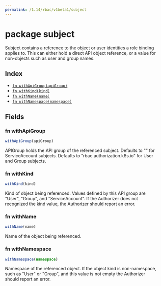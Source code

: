 ```yaml
---
permalink: /1.14/rbac/v1beta1/subject
---
```


# package subject

Subject contains a reference to the object or user identities a role binding applies to.  This can either hold a direct API object reference, or a value for non-objects such as user and group names.

## Index

* [`fn withApiGroup(apiGroup)`](#fn-withapigroup)
* [`fn withKind(kind)`](#fn-withkind)
* [`fn withName(name)`](#fn-withname)
* [`fn withNamespace(namespace)`](#fn-withnamespace)

## Fields

### fn withApiGroup

```ts
withApiGroup(apiGroup)
```

APIGroup holds the API group of the referenced subject. Defaults to "" for ServiceAccount subjects. Defaults to "rbac.authorization.k8s.io" for User and Group subjects.

### fn withKind

```ts
withKind(kind)
```

Kind of object being referenced. Values defined by this API group are "User", "Group", and "ServiceAccount". If the Authorizer does not recognized the kind value, the Authorizer should report an error.

### fn withName

```ts
withName(name)
```

Name of the object being referenced.

### fn withNamespace

```ts
withNamespace(namespace)
```

Namespace of the referenced object.  If the object kind is non-namespace, such as "User" or "Group", and this value is not empty the Authorizer should report an error.